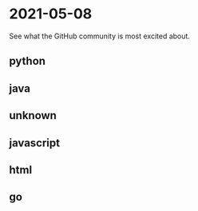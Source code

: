 # 2021-05-08
See what the GitHub community is most excited about.

## python

## java

## unknown

## javascript

## html

## go
